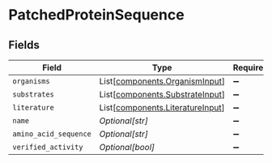 # PatchedProteinSequence


## Fields

| Field                                                                          | Type                                                                           | Required                                                                       | Description                                                                    |
| ------------------------------------------------------------------------------ | ------------------------------------------------------------------------------ | ------------------------------------------------------------------------------ | ------------------------------------------------------------------------------ |
| `organisms`                                                                    | List[[components.OrganismInput](../../models/components/organisminput.md)]     | :heavy_minus_sign:                                                             | N/A                                                                            |
| `substrates`                                                                   | List[[components.SubstrateInput](../../models/components/substrateinput.md)]   | :heavy_minus_sign:                                                             | N/A                                                                            |
| `literature`                                                                   | List[[components.LiteratureInput](../../models/components/literatureinput.md)] | :heavy_minus_sign:                                                             | N/A                                                                            |
| `name`                                                                         | *Optional[str]*                                                                | :heavy_minus_sign:                                                             | N/A                                                                            |
| `amino_acid_sequence`                                                          | *Optional[str]*                                                                | :heavy_minus_sign:                                                             | N/A                                                                            |
| `verified_activity`                                                            | *Optional[bool]*                                                               | :heavy_minus_sign:                                                             | N/A                                                                            |